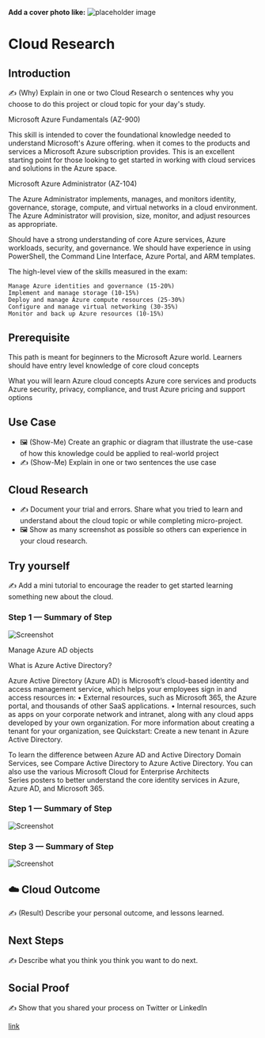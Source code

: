 **Add a cover photo like:**
![placeholder image](https://via.placeholder.com/1200x600)

# Cloud Research 

## Introduction

✍️ (Why) Explain in one or two Cloud Research o sentences why you choose to do this project or cloud topic for your day's study.

Microsoft Azure Fundamentals (AZ-900) 

This skill is intended to cover the foundational knowledge needed to understand Microsoft's Azure offering. when it comes to the products and services a Microsoft Azure subscription provides. This is an excellent starting point for those looking to get started in working with cloud services and solutions in the Azure space.

Microsoft Azure Administrator (AZ-104) 

The Azure Administrator implements, manages, and monitors identity, governance, storage, compute, and virtual networks in a cloud environment. The Azure Administrator will provision, size, monitor, and adjust resources as appropriate.

Should have a strong understanding of core Azure services, Azure workloads, security, and governance. We should have experience in using PowerShell, the Command Line Interface, Azure Portal, and ARM templates.

The high-level view of the skills measured in the exam:

	Manage Azure identities and governance (15-20%)
	Implement and manage storage (10-15%)
	Deploy and manage Azure compute resources (25-30%)
	Configure and manage virtual networking (30-35%)
	Monitor and back up Azure resources (10-15%)


## Prerequisite

This path is meant for beginners to the Microsoft Azure world. Learners should have entry level knowledge of core cloud concepts

What you will learn
Azure cloud concepts
Azure core services and products
Azure security, privacy, compliance, and trust
Azure pricing and support options

## Use Case

- 🖼️ (Show-Me) Create an graphic or diagram that illustrate the use-case of how this knowledge could be applied to real-world project
- ✍️ (Show-Me) Explain in one or two sentences the use case

## Cloud Research

- ✍️ Document your trial and errors. Share what you tried to learn and understand about the cloud topic or while completing micro-project.
- 🖼️ Show as many screenshot as possible so others can experience in your cloud research.

## Try yourself

✍️ Add a mini tutorial to encourage the reader to get started learning something new about the cloud.

### Step 1 — Summary of Step

![Screenshot](https://via.placeholder.com/500x300)

Manage Azure AD objects

What is Azure Active Directory?

Azure Active Directory (Azure AD) is Microsoft’s cloud-based identity and access management service, which helps your employees sign in and access resources in:
	• External resources, such as Microsoft 365, the Azure portal, and thousands of other SaaS applications.
	• Internal resources, such as apps on your corporate network and intranet, along with any cloud apps developed by your own organization. For more information about creating a tenant for your organization, see Quickstart: Create a new tenant in Azure Active Directory.
	
To learn the difference between Azure AD and Active Directory Domain Services, see Compare Active Directory to Azure Active Directory. You can also use the various Microsoft Cloud for Enterprise Architects Series posters to better understand the core identity services in Azure, Azure AD, and Microsoft 365.
		
### Step 1 — Summary of Step

![Screenshot](https://via.placeholder.com/500x300)

### Step 3 — Summary of Step

![Screenshot](https://via.placeholder.com/500x300)

## ☁️ Cloud Outcome

✍️ (Result) Describe your personal outcome, and lessons learned.

## Next Steps

✍️ Describe what you think you think you want to do next.

## Social Proof

✍️ Show that you shared your process on Twitter or LinkedIn

[link](link)
